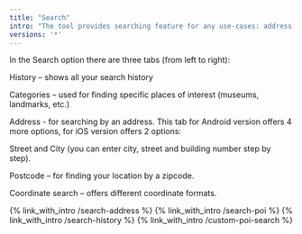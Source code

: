 ```yaml
---
title: "Search"
intro: "The tool provides searching feature for any use-cases: address search, POi search, custom search, history search, coordinates search."
versions: '*'
---
```


In the Search option there are three tabs (from left to right):

History – shows all your search history

Categories – used for finding specific places of interest (museums, landmarks, etc.)

Address - for searching by an address. This tab for Android version offers 4 more options, for iOS version offers 2 options:

Street and City (you can enter city, street and building number step by step).

Postcode – for finding your location by a zipcode.

Coordinate search – offers different coordinate formats.

{% link_with_intro /search-address %}
{% link_with_intro /search-poi %}
{% link_with_intro /search-history %}
{% link_with_intro /custom-poi-search %}
